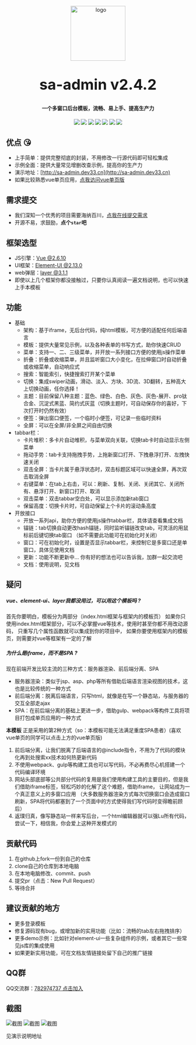 <p align="center">
    <img alt="logo" src="http://oss.dev33.cn/sa-admin/admin-logo-150.png" width="150" height="150" style="margin-bottom: 10px;">
</p>
<h2 align="center" style="margin: 30px 0 30px;font-weight: bold;font-size:40px;">sa-admin v2.4.2</h2>
<h4 align="center">一个多窗口后台模板，流畅、易上手、提高生产力</h4>
<h4 align="center">
	<a href="https://github.com/click33/sa-admin"><img src="https://img.shields.io/badge/sa--admin-v2.4.2-2B9939"></a>
	<a href="https://github.com/click33/sa-admin"><img src="https://img.shields.io/badge/language-html-2B9939"></a>
	<a href="https://github.com/click33/sa-admin/stargazers"><img src="https://img.shields.io/github/stars/click33/sa-admin"></a>
	<a href="https://github.com/click33/sa-admin/watchers"><img src="https://img.shields.io/github/watchers/click33/sa-admin"></a>
	<a href="https://github.com/click33/sa-admin/network/members"><img src="https://img.shields.io/github/forks/click33/sa-admin"></a>
	<a href="https://github.com/click33/sa-admin/issues"><img src="https://img.shields.io/github/issues/click33/sa-admin.svg"></a>
	<a href="https://github.com/click33/sa-admin/blob/master/LICENSE"><img src="https://img.shields.io/github/license/click33/sa-admin.svg"></a>
</h4>



## 优点 😘
- 上手简单：提供完整彻底的封装，不用修改一行源代码即可轻松集成
- 示例全面：提供大量常见增删改查示例，提高你的生产力
- 演示地址：[http://sa-admin.dev33.cn](http://sa-admin.dev33.cn)
- 如果比较熟悉vue单页应用，[点我访问vue单页版](https://github.com/click33/sa-vue-admin)

## 需求提交
- 我们深知一个优秀的项目需要海纳百川，[点我在线提交需求](http://sa-app.dev33.cn/wall.html?name=sa-admin)
- 开源不易，求鼓励，**点个`star`吧**

## 框架选型
- JS引擎：[Vue @2.6.10](https://cn.vuejs.org/)
- UI框架：[Element-UI @2.13.0](https://element.eleme.cn/#/zh-CN)
- web弹层：[layer @3.1.1](http://layer.layui.com/)
- 即使以上几个框架你都没接触过，只要你认真阅读一遍文档说明，也可以快速上手本模板

## 功能
- 基础
	- 架构：基于iframe，无后台代码，纯html模板，可方便的适配任何后端语言
	- 模板：提供大量常见示例，以及各种表单的书写方式，助你快速CRUD
	- 菜单：支持一、二、三级菜单，并开放一系列接口方便的使用js操作菜单
	- 折叠：折叠或收缩菜单，并且监听窗口大小变化，在拉伸窗口时自动折叠或收缩菜单，自动响应式
	- 搜索：智能索引，快捷搜索打开某个菜单
	- 切换：集成swiper动画，滑动、淡入、方块、3D流、3D翻转，五种高大上切换动画，任你选择！
	- 主题：目前保留八种主题：蓝色、绿色、白色、灰色、灰色-展开、pro钛合金、沉淀式黑蓝、简约式灰蓝（切换主题时，可自动保存你的喜好，下次打开时仍然有效）
	- 便签：弹出窗口便签，一个临时小便签，可记录一些临时资料
	- 全屏：可以在全屏/非全屏之间自由切换
- tabbar栏：
	- 卡片堆积：多卡片自动堆积，与菜单双向关联，切换tab卡时自动显示左侧菜单
	- 拖动手势：tab卡支持拖拽手势，上拖新窗口打开、下拽悬浮打开、左拽快速关闭
	- 双击全屏：当卡片属于悬浮状态时，双击标题区域可以快速全屏，再次双击取消全屏
	- 右键菜单：在tab上右击，可以：刷新、复制、关闭、关闭其它、关闭所有、悬浮打开、新窗口打开、取消
	- 双击菜单：双击tabbar空白处，可以显示添加新tab窗口
	- 保留高度：切换卡片时，可自动保留上个卡片的滚动条高度
- 开放接口
	- 开放一系列api，助你方便的使用js操作tabbar栏，具体请查看集成文档
	- 锚链：tab切换自动更改hash锚链，同时监听锚链改变tab，可灵活的用鼠标前后键切换tab窗口 （如不需要此功能可在初始化时关闭）
	- 窗口：可在初始化时，设置是否显示tabbar栏，来控制它是多窗口还是单窗口，具体见使用文档
	- 更新：功能不断更新中... 你有好的想法也可以告诉我，加群一起交流吧
	- 文档：使用说明，见文档


## 疑问
##### vue、element-ui、layer我都没用过，可以用这个模板吗 ?

首先你要明白，模板分为两部分（index.html框架与框架内的模板页）
如果你只使用index.html框架部分，可以不必掌握vue等技术，使用时甚至你都不用改动源码， 只重写几个属性函数就可以集成到你的项目中，
如果你要使用框架内的模板页，则需要对vue等框架有一定的了解
	
##### 为什么是iframe，而不是SPA ?

现在前端开发比较主流的三种方式：服务器渲染、前后端分离、SPA
+ 服务器渲染：类似于jsp、asp、php等所有借助后端语言渲染视图的技术，这也是比较传统的一种方式
+ 前后端分离：脱离后端语言，只写html，就像是在写一个静态站，与服务器的交互全部走ajax
+ SPA：在前后端分离的基础上更进一步，借助gulp、webpack等构件工具将项目打包成单页应用的一种方式

**本模板** 正是采用的第2种方式（so：本模板可能无法满足重度SPA患者）(喜欢vue单页的同学可以点击上方的vue单页版)
1. 前后端分离，让我们脱离了后端语言的@include指令，不用为了代码的模块化再到处搜索xx技术如何热更新代码
2. 不使用webpack、gulp等构建工具也可以写代码，不必再费尽心机搭建一个代码编译环境
3. 网站头部底部等公共部分代码的复用是我们使用构建工具的主要目的，但是我们借助iframe标签，轻松巧妙的化解了这个难题，借助iframe， 让网站成为一个真正意义上的多窗口应用 （大多数服务器渲染方式每次切换窗口会造成窗口刷新，SPA将代码都塞到了一个页面中的方式使得我们写代码时变得瞻前顾后）
4. 返璞归真，像写静态站一样来写后台，一个html编辑器就可以强Lu所有代码，尝试一下，相信我，你会爱上这种开发模式的


## 贡献代码
1. 在github上fork一份到自己的仓库
2. clone自己的仓库到本地电脑
3. 在本地电脑修改、commit、push
4. 提交pr（点击：New Pull Request）
5. 等待合并

## 建议贡献的地方
- 更多登录模板
- 修复源码现有bug，或增加新的实用功能（比如：流畅的tab左右拖拽排序）
- 更多demo示例：比如针对element-ui一些复杂组件的示例，或者其它一些常见js库的集成使用
- 如果更新实用功能，可在文档友情链接处留下自己的推广链接

## QQ群
QQ交流群：[782974737 点击加入](https://jq.qq.com/?_wv=1027&k=5DHN5Ib)

## 截图

![截图](http://oss.dev33.cn/sa-admin/xc/xc-1.png)
![截图](http://oss.dev33.cn/sa-admin/xc/xc-2.png)
![截图](http://oss.dev33.cn/sa-admin/xc/xc-3.png)

见演示说明地址


